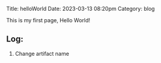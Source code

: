Title: helloWorld
Date: 2023-03-13 08:20pm
Category: blog

This is my first page, Hello World!

## Log: 
1. Change artifact name